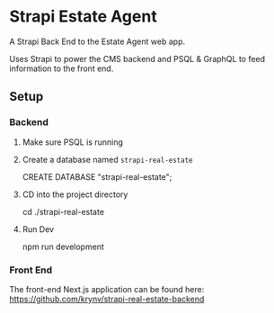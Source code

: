 # Strapi Estate Agent

A Strapi Back End to the Estate Agent web app.

Uses Strapi to power the CMS backend and PSQL & GraphQL to feed information to the front end.

## Setup

### Backend

1.  Make sure PSQL is running
2.  Create a database named `strapi-real-estate`

    CREATE DATABASE "strapi-real-estate";

3.  CD into the project directory
    
    cd ./strapi-real-estate

4.  Run Dev

    npm run development

### Front End

The front-end Next.js application can be found here:
https://github.com/krynv/strapi-real-estate-backend
